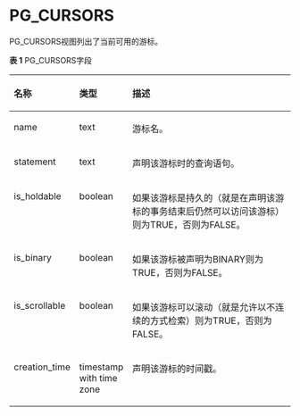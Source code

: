# PG\_CURSORS<a name="ZH-CN_TOPIC_0289900055"></a>

PG\_CURSORS视图列出了当前可用的游标。

**表 1**  PG\_CURSORS字段

<a name="zh-cn_topic_0283137578_zh-cn_topic_0237122415_zh-cn_topic_0059778527_td70301f954c74ca2b264a81232edecd0"></a>
<table><thead align="left"><tr id="zh-cn_topic_0283137578_zh-cn_topic_0237122415_zh-cn_topic_0059778527_rbbd2ce077d084033bf125f3d1c57c81e"><th class="cellrowborder" valign="top" width="18.459999999999997%" id="mcps1.2.4.1.1"><p id="zh-cn_topic_0283137578_zh-cn_topic_0237122415_zh-cn_topic_0059778527_af9459e0d25874715a0a235c41151b290"><a name="zh-cn_topic_0283137578_zh-cn_topic_0237122415_zh-cn_topic_0059778527_af9459e0d25874715a0a235c41151b290"></a><a name="zh-cn_topic_0283137578_zh-cn_topic_0237122415_zh-cn_topic_0059778527_af9459e0d25874715a0a235c41151b290"></a>名称</p>
</th>
<th class="cellrowborder" valign="top" width="17.91%" id="mcps1.2.4.1.2"><p id="zh-cn_topic_0283137578_zh-cn_topic_0237122415_zh-cn_topic_0059778527_a090ca73f6cdf41bc89324226e458a388"><a name="zh-cn_topic_0283137578_zh-cn_topic_0237122415_zh-cn_topic_0059778527_a090ca73f6cdf41bc89324226e458a388"></a><a name="zh-cn_topic_0283137578_zh-cn_topic_0237122415_zh-cn_topic_0059778527_a090ca73f6cdf41bc89324226e458a388"></a>类型</p>
</th>
<th class="cellrowborder" valign="top" width="63.629999999999995%" id="mcps1.2.4.1.3"><p id="zh-cn_topic_0283137578_zh-cn_topic_0237122415_zh-cn_topic_0059778527_aec7c509fcf244885963561f1cf5b68be"><a name="zh-cn_topic_0283137578_zh-cn_topic_0237122415_zh-cn_topic_0059778527_aec7c509fcf244885963561f1cf5b68be"></a><a name="zh-cn_topic_0283137578_zh-cn_topic_0237122415_zh-cn_topic_0059778527_aec7c509fcf244885963561f1cf5b68be"></a>描述</p>
</th>
</tr>
</thead>
<tbody><tr id="zh-cn_topic_0283137578_zh-cn_topic_0237122415_zh-cn_topic_0059778527_rfad20d3d4e674905a68c3f869cbef840"><td class="cellrowborder" valign="top" width="18.459999999999997%" headers="mcps1.2.4.1.1 "><p id="zh-cn_topic_0283137578_zh-cn_topic_0237122415_zh-cn_topic_0059778527_aabd6adaa5ae041f7952ef0055bb54c09"><a name="zh-cn_topic_0283137578_zh-cn_topic_0237122415_zh-cn_topic_0059778527_aabd6adaa5ae041f7952ef0055bb54c09"></a><a name="zh-cn_topic_0283137578_zh-cn_topic_0237122415_zh-cn_topic_0059778527_aabd6adaa5ae041f7952ef0055bb54c09"></a>name</p>
</td>
<td class="cellrowborder" valign="top" width="17.91%" headers="mcps1.2.4.1.2 "><p id="zh-cn_topic_0283137578_zh-cn_topic_0237122415_zh-cn_topic_0059778527_a8337fa1ad7d04b5db65ddf1e6ff22c97"><a name="zh-cn_topic_0283137578_zh-cn_topic_0237122415_zh-cn_topic_0059778527_a8337fa1ad7d04b5db65ddf1e6ff22c97"></a><a name="zh-cn_topic_0283137578_zh-cn_topic_0237122415_zh-cn_topic_0059778527_a8337fa1ad7d04b5db65ddf1e6ff22c97"></a>text</p>
</td>
<td class="cellrowborder" valign="top" width="63.629999999999995%" headers="mcps1.2.4.1.3 "><p id="zh-cn_topic_0283137578_zh-cn_topic_0237122415_zh-cn_topic_0059778527_a3135c7cf11014e33b670e423abd556a6"><a name="zh-cn_topic_0283137578_zh-cn_topic_0237122415_zh-cn_topic_0059778527_a3135c7cf11014e33b670e423abd556a6"></a><a name="zh-cn_topic_0283137578_zh-cn_topic_0237122415_zh-cn_topic_0059778527_a3135c7cf11014e33b670e423abd556a6"></a>游标名。</p>
</td>
</tr>
<tr id="zh-cn_topic_0283137578_zh-cn_topic_0237122415_zh-cn_topic_0059778527_r5e71331e5968470f920d46a35e40f285"><td class="cellrowborder" valign="top" width="18.459999999999997%" headers="mcps1.2.4.1.1 "><p id="zh-cn_topic_0283137578_zh-cn_topic_0237122415_zh-cn_topic_0059778527_af73bbfc5b50d4ed8b97ab9ef445fa77e"><a name="zh-cn_topic_0283137578_zh-cn_topic_0237122415_zh-cn_topic_0059778527_af73bbfc5b50d4ed8b97ab9ef445fa77e"></a><a name="zh-cn_topic_0283137578_zh-cn_topic_0237122415_zh-cn_topic_0059778527_af73bbfc5b50d4ed8b97ab9ef445fa77e"></a>statement</p>
</td>
<td class="cellrowborder" valign="top" width="17.91%" headers="mcps1.2.4.1.2 "><p id="zh-cn_topic_0283137578_zh-cn_topic_0237122415_zh-cn_topic_0059778527_a0d76d00b479543f6931132c5c294c32f"><a name="zh-cn_topic_0283137578_zh-cn_topic_0237122415_zh-cn_topic_0059778527_a0d76d00b479543f6931132c5c294c32f"></a><a name="zh-cn_topic_0283137578_zh-cn_topic_0237122415_zh-cn_topic_0059778527_a0d76d00b479543f6931132c5c294c32f"></a>text</p>
</td>
<td class="cellrowborder" valign="top" width="63.629999999999995%" headers="mcps1.2.4.1.3 "><p id="zh-cn_topic_0283137578_zh-cn_topic_0237122415_zh-cn_topic_0059778527_a58cc781bd6134e7aa100f119e32d0c4c"><a name="zh-cn_topic_0283137578_zh-cn_topic_0237122415_zh-cn_topic_0059778527_a58cc781bd6134e7aa100f119e32d0c4c"></a><a name="zh-cn_topic_0283137578_zh-cn_topic_0237122415_zh-cn_topic_0059778527_a58cc781bd6134e7aa100f119e32d0c4c"></a>声明该游标时的查询语句。</p>
</td>
</tr>
<tr id="zh-cn_topic_0283137578_zh-cn_topic_0237122415_zh-cn_topic_0059778527_ra66c48144c7b4531adaaabc7ca7d3946"><td class="cellrowborder" valign="top" width="18.459999999999997%" headers="mcps1.2.4.1.1 "><p id="zh-cn_topic_0283137578_zh-cn_topic_0237122415_zh-cn_topic_0059778527_a887f50ec02174fbaa3e80a3f2d564c6f"><a name="zh-cn_topic_0283137578_zh-cn_topic_0237122415_zh-cn_topic_0059778527_a887f50ec02174fbaa3e80a3f2d564c6f"></a><a name="zh-cn_topic_0283137578_zh-cn_topic_0237122415_zh-cn_topic_0059778527_a887f50ec02174fbaa3e80a3f2d564c6f"></a>is_holdable</p>
</td>
<td class="cellrowborder" valign="top" width="17.91%" headers="mcps1.2.4.1.2 "><p id="zh-cn_topic_0283137578_zh-cn_topic_0237122415_zh-cn_topic_0059778527_ace6f281801d74594a610a5ae07e23ddf"><a name="zh-cn_topic_0283137578_zh-cn_topic_0237122415_zh-cn_topic_0059778527_ace6f281801d74594a610a5ae07e23ddf"></a><a name="zh-cn_topic_0283137578_zh-cn_topic_0237122415_zh-cn_topic_0059778527_ace6f281801d74594a610a5ae07e23ddf"></a><span id="zh-cn_topic_0283137578_zh-cn_topic_0237122415_text205252324291"><a name="zh-cn_topic_0283137578_zh-cn_topic_0237122415_text205252324291"></a><a name="zh-cn_topic_0283137578_zh-cn_topic_0237122415_text205252324291"></a>boolean</span></p>
</td>
<td class="cellrowborder" valign="top" width="63.629999999999995%" headers="mcps1.2.4.1.3 "><p id="zh-cn_topic_0283137578_zh-cn_topic_0237122415_zh-cn_topic_0059778527_a5479be58ca2d4f02affeec7d399ed9b7"><a name="zh-cn_topic_0283137578_zh-cn_topic_0237122415_zh-cn_topic_0059778527_a5479be58ca2d4f02affeec7d399ed9b7"></a><a name="zh-cn_topic_0283137578_zh-cn_topic_0237122415_zh-cn_topic_0059778527_a5479be58ca2d4f02affeec7d399ed9b7"></a>如果该游标是持久的（就是在声明该游标的事务结束后仍然可以访问该游标）则为TRUE，否则为FALSE。</p>
</td>
</tr>
<tr id="zh-cn_topic_0283137578_zh-cn_topic_0237122415_zh-cn_topic_0059778527_rd2176e4740c545c2a5183bfe3689b345"><td class="cellrowborder" valign="top" width="18.459999999999997%" headers="mcps1.2.4.1.1 "><p id="zh-cn_topic_0283137578_zh-cn_topic_0237122415_zh-cn_topic_0059778527_a60511e1665b84f88a29dd5e677a11cb4"><a name="zh-cn_topic_0283137578_zh-cn_topic_0237122415_zh-cn_topic_0059778527_a60511e1665b84f88a29dd5e677a11cb4"></a><a name="zh-cn_topic_0283137578_zh-cn_topic_0237122415_zh-cn_topic_0059778527_a60511e1665b84f88a29dd5e677a11cb4"></a>is_binary</p>
</td>
<td class="cellrowborder" valign="top" width="17.91%" headers="mcps1.2.4.1.2 "><p id="zh-cn_topic_0283137578_zh-cn_topic_0237122415_zh-cn_topic_0059778527_a4c027704e077482f83c2e778b533bd5d"><a name="zh-cn_topic_0283137578_zh-cn_topic_0237122415_zh-cn_topic_0059778527_a4c027704e077482f83c2e778b533bd5d"></a><a name="zh-cn_topic_0283137578_zh-cn_topic_0237122415_zh-cn_topic_0059778527_a4c027704e077482f83c2e778b533bd5d"></a><span id="text107201516163511"><a name="text107201516163511"></a><a name="text107201516163511"></a>boolean</span></p>
</td>
<td class="cellrowborder" valign="top" width="63.629999999999995%" headers="mcps1.2.4.1.3 "><p id="zh-cn_topic_0283137578_zh-cn_topic_0237122415_zh-cn_topic_0059778527_a3b64020d516f4c7a8f1d3583585ec714"><a name="zh-cn_topic_0283137578_zh-cn_topic_0237122415_zh-cn_topic_0059778527_a3b64020d516f4c7a8f1d3583585ec714"></a><a name="zh-cn_topic_0283137578_zh-cn_topic_0237122415_zh-cn_topic_0059778527_a3b64020d516f4c7a8f1d3583585ec714"></a>如果该游标被声明为BINARY则为TRUE，否则为FALSE。</p>
</td>
</tr>
<tr id="zh-cn_topic_0283137578_zh-cn_topic_0237122415_zh-cn_topic_0059778527_r4accf5ddea054181a6004f377b53b725"><td class="cellrowborder" valign="top" width="18.459999999999997%" headers="mcps1.2.4.1.1 "><p id="zh-cn_topic_0283137578_zh-cn_topic_0237122415_zh-cn_topic_0059778527_af57876f2cfd2444199659a76fd91e164"><a name="zh-cn_topic_0283137578_zh-cn_topic_0237122415_zh-cn_topic_0059778527_af57876f2cfd2444199659a76fd91e164"></a><a name="zh-cn_topic_0283137578_zh-cn_topic_0237122415_zh-cn_topic_0059778527_af57876f2cfd2444199659a76fd91e164"></a>is_scrollable</p>
</td>
<td class="cellrowborder" valign="top" width="17.91%" headers="mcps1.2.4.1.2 "><p id="zh-cn_topic_0283137578_zh-cn_topic_0237122415_zh-cn_topic_0059778527_a45c09afb54074f6ebeb46e52a880a27a"><a name="zh-cn_topic_0283137578_zh-cn_topic_0237122415_zh-cn_topic_0059778527_a45c09afb54074f6ebeb46e52a880a27a"></a><a name="zh-cn_topic_0283137578_zh-cn_topic_0237122415_zh-cn_topic_0059778527_a45c09afb54074f6ebeb46e52a880a27a"></a><span id="text17517018203519"><a name="text17517018203519"></a><a name="text17517018203519"></a>boolean</span></p>
</td>
<td class="cellrowborder" valign="top" width="63.629999999999995%" headers="mcps1.2.4.1.3 "><p id="zh-cn_topic_0283137578_zh-cn_topic_0237122415_zh-cn_topic_0059778527_af081a9e651b3412aace80745b0bdc0c0"><a name="zh-cn_topic_0283137578_zh-cn_topic_0237122415_zh-cn_topic_0059778527_af081a9e651b3412aace80745b0bdc0c0"></a><a name="zh-cn_topic_0283137578_zh-cn_topic_0237122415_zh-cn_topic_0059778527_af081a9e651b3412aace80745b0bdc0c0"></a>如果该游标可以滚动（就是允许以不连续的方式检索）则为TRUE，否则为FALSE。</p>
</td>
</tr>
<tr id="zh-cn_topic_0283137578_zh-cn_topic_0237122415_zh-cn_topic_0059778527_r9099dea4ca3e410f9263d81068791d2b"><td class="cellrowborder" valign="top" width="18.459999999999997%" headers="mcps1.2.4.1.1 "><p id="zh-cn_topic_0283137578_zh-cn_topic_0237122415_zh-cn_topic_0059778527_abb76539171074b4ea0874a0a48a751c1"><a name="zh-cn_topic_0283137578_zh-cn_topic_0237122415_zh-cn_topic_0059778527_abb76539171074b4ea0874a0a48a751c1"></a><a name="zh-cn_topic_0283137578_zh-cn_topic_0237122415_zh-cn_topic_0059778527_abb76539171074b4ea0874a0a48a751c1"></a>creation_time</p>
</td>
<td class="cellrowborder" valign="top" width="17.91%" headers="mcps1.2.4.1.2 "><p id="zh-cn_topic_0283137578_zh-cn_topic_0237122415_zh-cn_topic_0059778527_a252a79b0eeb64bfe83af8fb48b6a26ef"><a name="zh-cn_topic_0283137578_zh-cn_topic_0237122415_zh-cn_topic_0059778527_a252a79b0eeb64bfe83af8fb48b6a26ef"></a><a name="zh-cn_topic_0283137578_zh-cn_topic_0237122415_zh-cn_topic_0059778527_a252a79b0eeb64bfe83af8fb48b6a26ef"></a>timestamp with time zone</p>
</td>
<td class="cellrowborder" valign="top" width="63.629999999999995%" headers="mcps1.2.4.1.3 "><p id="zh-cn_topic_0283137578_zh-cn_topic_0237122415_zh-cn_topic_0059778527_aa13218825ad642138dcf3ad56a5d0bea"><a name="zh-cn_topic_0283137578_zh-cn_topic_0237122415_zh-cn_topic_0059778527_aa13218825ad642138dcf3ad56a5d0bea"></a><a name="zh-cn_topic_0283137578_zh-cn_topic_0237122415_zh-cn_topic_0059778527_aa13218825ad642138dcf3ad56a5d0bea"></a>声明该游标的时间戳。</p>
</td>
</tr>
</tbody>
</table>

